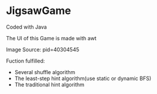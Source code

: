# JigsawGame
Coded with Java

The UI of this Game is made with awt

Image Source: pid=40304545

Fuction fulfilled:

+ Several shuffle algorithm
+ The least-step hint algorithm(use static or dynamic BFS)
+ The traditional hint algorithm
